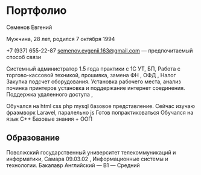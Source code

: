 # Портфолио

Семенов Евгений

Мужчина, 28 лет, родился 7 октября 1994

+7 (937) 655-22-87
semenov.evgenii.163@gmail.com — предпочитаемый способ связи


Системный администратор
1.5 года практики с 1С УТ, БП, Работа с торгово-кассовой техникой, прошивка, замена ФН , ОФД , Налог
Закупка подсчет оборудования. Установка рабочего места, анализ починка принтеров установка и поддержание интернет соединения. Поддержка удаленного доступа ,

Обучался на html css php mysql базовое представление. Сейчас изучаю фраэмворк Laravel, паралельно js
Готов попрактиковаться
Обучался на язык С++ Базовые знания + ООП

## Образование
Поволжский государственный университет телекоммуникаций и информатики, Самара
09.03.02 , Информационные системы и технологии. Бакалавр
Английский — B1 — Средний

